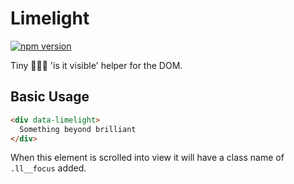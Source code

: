 Limelight
===

[![npm version](https://badge.fury.io/js/limelight.js.svg)](https://badge.fury.io/js/limelight.js)

Tiny 🕵🏽‍♀️ 'is it visible' helper for the DOM.


Basic Usage
---

```html
<div data-limelight>
  Something beyond brilliant
</div>
```

When this element is scrolled into view it will have a class name of `.ll__focus` added.
